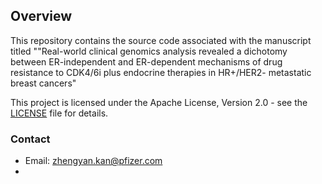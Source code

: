 ## Overview

This repository contains the source code associated with the manuscript titled ""Real-world clinical genomics analysis revealed a dichotomy between ER-independent and ER-dependent mechanisms of drug resistance to CDK4/6i plus endocrine therapies in HR+/HER2- metastatic breast cancers" 

This project is licensed under the Apache License, Version 2.0 - see the [LICENSE](LICENSE) file for details.

### Contact
- Email: zhengyan.kan@pfizer.com
- 
